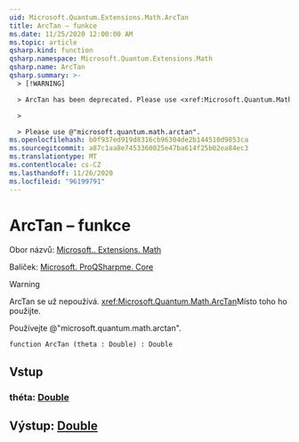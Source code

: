 ```yaml
---
uid: Microsoft.Quantum.Extensions.Math.ArcTan
title: ArcTan – funkce
ms.date: 11/25/2020 12:00:00 AM
ms.topic: article
qsharp.kind: function
qsharp.namespace: Microsoft.Quantum.Extensions.Math
qsharp.name: ArcTan
qsharp.summary: >-
  > [!WARNING]

  > ArcTan has been deprecated. Please use <xref:Microsoft.Quantum.Math.ArcTan> instead.

  >

  > Please use @"microsoft.quantum.math.arctan".
ms.openlocfilehash: b0f937ed919d8316cb96304de2b144510d9853ca
ms.sourcegitcommit: a87c1aa8e7453360025e47ba614f25b02ea84ec3
ms.translationtype: MT
ms.contentlocale: cs-CZ
ms.lasthandoff: 11/26/2020
ms.locfileid: "96199791"
---
```

# <a name="arctan-function"></a>ArcTan – funkce

Obor názvů: [Microsoft.. Extensions. Math](xref:Microsoft.Quantum.Extensions.Math)

Balíček: [Microsoft. ProQSharpme. Core](https://nuget.org/packages/Microsoft.Quantum.QSharp.Core)


> [!WARNING]
> ArcTan se už nepoužívá. <xref:Microsoft.Quantum.Math.ArcTan>Místo toho ho použijte.
>
> Používejte @"microsoft.quantum.math.arctan".



```qsharp
function ArcTan (theta : Double) : Double
```


## <a name="input"></a>Vstup

### <a name="theta--double"></a>théta: [Double](xref:microsoft.quantum.lang-ref.double)





## <a name="output--double"></a>Výstup: [Double](xref:microsoft.quantum.lang-ref.double)

